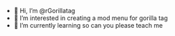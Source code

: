 - 👋 Hi, I’m @rGorillatag
- 👀 I’m interested in creating a mod menu for gorilla tag
- 🌱 I’m currently learning 
so can you please teach me


<!---
rGorillatag/rGorillatag is a ✨ special ✨ repository because its `README.md` (this file) appears on your GitHub profile.
You can click the Preview link to take a look at your changes.
--->
